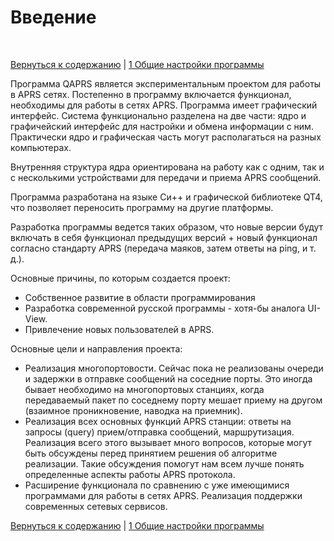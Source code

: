# Введение #
<br />

[Вернуться к содержанию](http://code.google.com/p/qaprs/wiki/content_ru) | [1 Общие настройки программы](http://code.google.com/p/qaprs/wiki/rem_man01_ru)

Программа QAPRS является экспериментальным проектом для работы в APRS сетях. Постепенно в программу включается функционал, необходимы для работы в сетях APRS. Программа имеет графический интерфейс. Система функционально разделена на две части: ядро и графичейский интерфейс для настройки и обмена информации с ним. Практически ядро и графическая часть могут располагаться на разных компьютерах.

Внутренняя структура ядра ориентирована на работу как с одним, так и с несколькими устройствами для передачи и приема APRS сообщений.

Программа разработана на языке Си++ и графической библиотеке QT4, что позволяет переносить программу на другие платформы.

Разработка программы ведется таких образом, что новые версии будут включать в себя функционал предыдущих версий + новый функционал согласно стандарту APRS (передача маяков, затем ответы на ping, и т. д.).

Основные причины, по которым создается проект:

  * Собственное развитие в области программирования
  * Разработка современной русской программы - хотя-бы аналога UI-View.
  * Привлечение новых пользователей в APRS.

Основные цели и направления проекта:

  * Реализация многопортовости. Сейчас пока не реализованы очереди и задержки в отправке сообщений на соседние порты. Это иногда бывает необходимо на многопортовых станциях, когда передаваемый пакет по соседнему порту мешает приему на другом (взаимное проникновение, наводка на приемник).
  * Реализация всех основных функций APRS станции: ответы на запросы (query) прием/отправка сообщений, маршрутизация. Реализация всего этого вызывает много вопросов, которые могут быть обсуждены перед принятием решения об алгоритме реализации. Такие обсуждения помогут нам всем лучше понять определенные аспекты работы APRS протокола.
  * Расширение функционала по сравнению с уже имеющимися программами для работы в сетях APRS. Реализация поддержки современных сетевых сервисов.

[Вернуться к содержанию](http://code.google.com/p/qaprs/wiki/content_ru) | [1 Общие настройки программы](http://code.google.com/p/qaprs/wiki/rem_man01_ru)